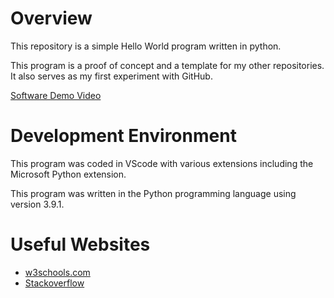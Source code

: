 # Overview

This repository is a simple Hello World program written in python. 

This program is a proof of concept and a template for my other repositories. It also serves as my first experiment with GitHub.

[Software Demo Video](https://youtu.be/7Fb9zP1v4jI)

# Development Environment

This program was coded in VScode with various extensions including the Microsoft Python extension.

This program was written in the Python programming language using version 3.9.1.

# Useful Websites

* [w3schools.com](https://www.w3schools.com/python/)
* [Stackoverflow](https://stackoverflow.com/questions/tagged/python)
